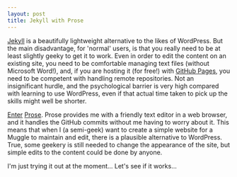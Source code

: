 ```yaml
---
layout: post
title: Jekyll with Prose
---
```

[Jekyll](http://jekyllrb.com/) is a beautifully lightweight alternative to the likes of WordPress. But the main disadvantage, for 'normal' users, is that you really need to be at least slightly geeky to get it to work. Even in order to edit the content on an existing site, you need to be comfortable managing text files (without Microsoft Word!), and, if you are hosting it (for free!) with [GitHub Pages](https://pages.github.com/), you need to be competent with handling remote repositories. Not an insignificant hurdle, and the psychological barrier is very high compared with learning to use WordPress, even if that actual time taken to pick up the skills might well be shorter.

[Enter](http://developmentseed.org/blog/2012/june/25/prose-a-content-editor-for-github/) [Prose](http://prose.io/). Prose provides me with a friendly text editor in a web browser, and it handles the GitHub commits without me having to worry about it.  This means that when I (a semi-geek) want to create a simple website for a Muggle to maintain and edit, there is a plausible alternative to WordPress. True, some geekery is still needed to change the appearance of the site, but simple edits to the content could be done by anyone.

I'm just trying it out at the moment... Let's see if it works...
